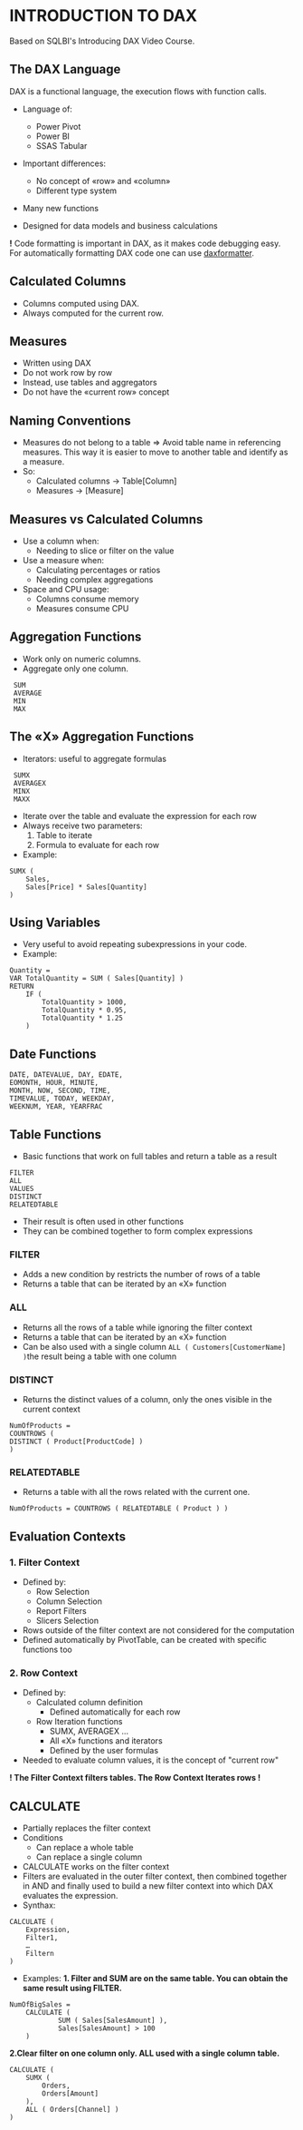 # INTRODUCTION TO DAX


Based on SQLBI's Introducing DAX Video Course.


## The DAX Language 
DAX is a functional language, the execution flows with function calls.

- Language of: 
  - Power Pivot
  - Power BI
  - SSAS Tabular

- Important differences:
  - No concept of «row» and «column»
  - Different type system
- Many new functions
- Designed for data models and business calculations

**!** Code formatting is important in DAX, as it makes code debugging easy.
For automatically formatting DAX code one can use [daxformatter](www.daxformatter.com).

## Calculated Columns
- Columns computed using DAX.
- Always computed for the current row.

## Measures
- Written using DAX
- Do not work row by row
- Instead, use tables and aggregators
- Do not have the «current row» concept

## Naming Conventions
- Measures do not belong to a table => Avoid table name in referencing measures. 
This way it is easier to move to another table and identify as a measure.
- So:
  - Calculated columns -> Table[Column]
  - Measures -> [Measure]

## Measures vs Calculated Columns
- Use a column when: 
  - Needing to slice or filter on the value
- Use a measure when:
  - Calculating percentages or ratios
  - Needing complex aggregations
- Space and CPU usage: 
  - Columns consume memory
  - Measures consume CPU
  
## Aggregation Functions
- Work only on numeric columns.
- Aggregate only one column.
```
 SUM
 AVERAGE
 MIN
 MAX
```

## The «X» Aggregation Functions
- Iterators: useful to aggregate formulas
```
 SUMX
 AVERAGEX
 MINX
 MAXX
```
- Iterate over the table and evaluate the expression for
each row
- Always receive two parameters:
  1. Table to iterate
  2. Formula to evaluate for each row
- Example:
```
SUMX (
	Sales,
	Sales[Price] * Sales[Quantity]
)
```

## Using Variables
- Very useful to avoid repeating subexpressions in your code.
- Example: 
```
Quantity = 
VAR TotalQuantity = SUM ( Sales[Quantity] )
RETURN
	IF (
		TotalQuantity > 1000,
		TotalQuantity * 0.95,
		TotalQuantity * 1.25
	)
```

## Date Functions
```
DATE, DATEVALUE, DAY, EDATE,
EOMONTH, HOUR, MINUTE,
MONTH, NOW, SECOND, TIME,
TIMEVALUE, TODAY, WEEKDAY,
WEEKNUM, YEAR, YEARFRAC
```

## Table Functions
- Basic functions that work on full tables and return a table as a result
```
FILTER
ALL
VALUES
DISTINCT
RELATEDTABLE
```
- Their result is often used in other functions
- They can be combined together to form complex expressions

### FILTER
- Adds a new condition by restricts the number of rows of a table
- Returns a table that can be iterated by an «X» function

### ALL
- Returns all the rows of a table while ignoring the filter context
- Returns a table that can be iterated by an «X» function
- Can be also used with a single column ```ALL ( Customers[CustomerName] )```the result being a table with one column

### DISTINCT
- Returns the distinct values of a column, only the ones visible in the current context
```
NumOfProducts =
COUNTROWS (
DISTINCT ( Product[ProductCode] )
)
```

### RELATEDTABLE
- Returns a table with all the rows related with the current one.
```
NumOfProducts = COUNTROWS ( RELATEDTABLE ( Product ) )
```

## Evaluation Contexts

### 1. Filter Context
- Defined by:
  - Row Selection
  - Column Selection
  - Report Filters
  - Slicers Selection
- Rows outside of the filter context are not considered for the computation
- Defined automatically by PivotTable, can be created with specific functions too

### 2. Row Context
- Defined by:
  - Calculated column definition
    - Defined automatically for each row
  - Row Iteration functions
    - SUMX, AVERAGEX …
    - All «X» functions and iterators
    - Defined by the user formulas
- Needed to evaluate column values, it is the concept of "current row"


**! The Filter Context filters tables. The Row Context Iterates rows !**

## CALCULATE 
- Partially replaces the filter context
- Conditions
  - Can replace a whole table
  - Can replace a single column
- CALCULATE works on the filter context
- Filters are evaluated in the outer filter context, then combined together in AND and finally used to build a new filter context into which DAX evaluates the expression.
- Synthax:
```
CALCULATE (
	Expression,
	Filter1,
	…
	Filtern
)
```
- Examples:
**1. Filter and SUM are on the same table. You can obtain the same result using FILTER.**
```
NumOfBigSales =
	CALCULATE (
			SUM ( Sales[SalesAmount] ),
			Sales[SalesAmount] > 100
	)
```
**2.Clear filter on one column only. ALL used with a single column table.**
```
CALCULATE (
	SUMX (
		Orders,
		Orders[Amount]
	),
	ALL ( Orders[Channel] )
)
```